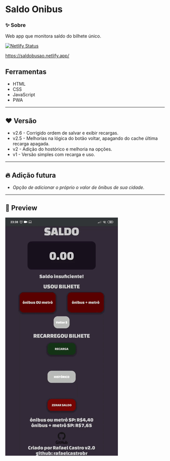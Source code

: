 # Saldo Onibus

### ✨ Sobre
Web app que monitora saldo do bilhete único.

[![Netlify Status](https://api.netlify.com/api/v1/badges/eaabb9ef-2366-4326-9dc8-9684eb93ceb6/deploy-status)](https://app.netlify.com/sites/saldobusao/deploys)

https://saldobusao.netlify.app/

## Ferramentas
- HTML
- CSS
- JavaScript
- PWA
---

## ❤️ Versão
- v2.6 - Corrigido ordem de salvar e exibir recargas.
- v2.5 - Melhorias na lógica do botão voltar, apagando do cache última recarga apagada.
- v2 - Adição do hostórico e melhoria na opções.
- v1 - Versão simples com recarga e uso.
---

## 🔥 Adição futura
- *Opção de adicionar o próprio o valor de ônibus de sua cidade.*

---
## 🥰 Preview

![img](assets/img/immggif.gif)

